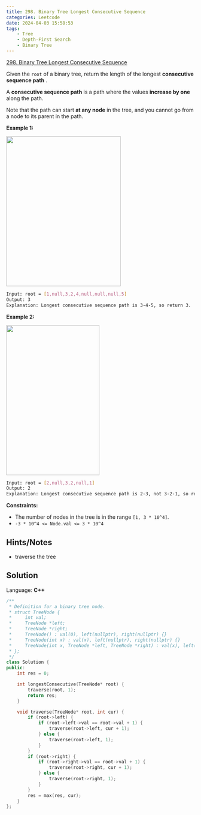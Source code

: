 ```yaml
---
title: 298. Binary Tree Longest Consecutive Sequence
categories: Leetcode
date: 2024-04-03 15:58:53
tags:
    - Tree
    - Depth-First Search
    - Binary Tree
---
```


[298. Binary Tree Longest Consecutive Sequence](https://leetcode.com/problems/binary-tree-longest-consecutive-sequence/description/)

Given the `root` of a binary tree, return the length of the longest **consecutive sequence path** .

A **consecutive sequence path**  is a path where the values **increase by one**  along the path.

Note that the path can start **at any node**  in the tree, and you cannot go from a node to its parent in the path.

**Example 1:**

<img alt="" src="https://assets.leetcode.com/uploads/2021/03/14/consec1-1-tree.jpg" style="width: 306px; height: 400px;">

```bash
Input: root = [1,null,3,2,4,null,null,null,5]
Output: 3
Explanation: Longest consecutive sequence path is 3-4-5, so return 3.
```

**Example 2:**

<img alt="" src="https://assets.leetcode.com/uploads/2021/03/14/consec1-2-tree.jpg" style="width: 249px; height: 400px;">

```bash
Input: root = [2,null,3,2,null,1]
Output: 2
Explanation: Longest consecutive sequence path is 2-3, not 3-2-1, so return 2.
```

**Constraints:**

- The number of nodes in the tree is in the range `[1, 3 * 10^4]`.
- `-3 * 10^4 <= Node.val <= 3 * 10^4`

## Hints/Notes

- traverse the tree

## Solution

Language: **C++**

```C++
/**
 * Definition for a binary tree node.
 * struct TreeNode {
 *     int val;
 *     TreeNode *left;
 *     TreeNode *right;
 *     TreeNode() : val(0), left(nullptr), right(nullptr) {}
 *     TreeNode(int x) : val(x), left(nullptr), right(nullptr) {}
 *     TreeNode(int x, TreeNode *left, TreeNode *right) : val(x), left(left), right(right) {}
 * };
 */
class Solution {
public:
    int res = 0;

    int longestConsecutive(TreeNode* root) {
        traverse(root, 1);
        return res;
    }

    void traverse(TreeNode* root, int cur) {
        if (root->left) {
            if (root->left->val == root->val + 1) {
                traverse(root->left, cur + 1);
            } else {
                traverse(root->left, 1);
            }
        }
        if (root->right) {
            if (root->right->val == root->val + 1) {
                traverse(root->right, cur + 1);
            } else {
                traverse(root->right, 1);
            }
        }
        res = max(res, cur);
    }
};
```
